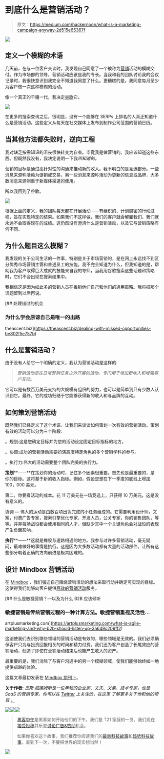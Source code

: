# 到底什么是营销活动？

> 原文：<https://medium.com/hackernoon/what-is-a-marketing-campaign-anyway-2d515e65367f>

![](img/58dbc60b8d6b79ff6769b22a11e5a538.png)

## 定义一个模糊的术语

几天前，在与一位客户交谈时，我发现自己同意了一个被称为[营销](https://hackernoon.com/tagged/marketing)活动的模糊交付。作为市场部的领导，营销活动应该是我的专长。当我和我的团队讨论我的会议记录时，我很快意识到我完全不知道我同意了什么。更糟糕的是，我同意每月至少为客户做一次这种模糊的活动。

像一个真正的千禧一代，我决定[谷歌](https://hackernoon.com/tagged/google)它。

![](img/6c7dcd69ba36f257ffaf85c4c3badca8.png)

在更多的搜索查询之后，很明显，没有一个能够在 SERPs 上排名的人真正知道什么是营销活动。这些定义从每天在社交媒体上发布到制作公司范围的营销日历。

## **当其他方法都失败时，逆向工程**

我对缺乏按需知识的沮丧很快转变为自省。毕竟我是做营销的。我应该知道这些东西。但既然我没有，我决定说明一下我*所知道的*。

营销的目标是通过高针对性的沟通来推动新的收入。我不明白的是竞选部分。一些消息来源称活动为促销或交易，另一些消息来源称活动为更新的信息或品牌，大多数消息来源侧重于新媒体渠道的使用。

所以我回到了谷歌。

![](img/ffcdaa0f9466d38e2b7aa8e8dcaefb33.png)

根据上面的定义，我的团队每天都在开展活动——有组织的、计划周密的行动过程，旨在实现特定的结果。如果我们不这样做，我们的客户就会解雇我们，我们就永远不会取得现在的成绩。这仍然没有澄清什么是营销活动，以及它与营销策略有何不同。

## **为什么题目这么模糊？**

我发现的关于公司生活的一件事，特别是关于市场营销的，是在网上永远找不到区分优秀市场营销主管和普通员工的技能。我不完全知道为什么，但我知道的是，帮助我为客户取得巨大成就的技能来自我的导师，当我用谷歌搜索这些话题和策略时，它们不会出现在搜索结果中。

我相信这是因为如此多的营销人员在推销他们自己和他们的通用策略。我将把那个话题留到以后再说。

[](https://theascent.biz/dealing-with-missed-opportunities-be802f5e757b) [## 处理错过的机会

### 为什么学会原谅自己是唯一的出路

theascent.biz](https://theascent.biz/dealing-with-missed-opportunities-be802f5e757b) 

## 什么是营销活动？

由于没有人给它一个明确的定义，我认为营销活动是这样的:

> *营销活动是在日常营销任务之外开展的活动，专门用于增加新收入和增强客户互动*。

它可以是有数百万美元支持的大规模有组织的努力，也可以是简单到只有少数人认识到它。最终，它的成功归结于它能够获得新的收入和与品牌的互动。

## **如何策划营销活动**

既然我们已经定义了这个术语，让我们来谈谈如何策划一次有效的营销活动。策划有效的活动可以分为三个阶段:

。规划:这是您确定目标并为您的活动设定固定目标指标的地方。

。协调:成功的营销活动需要扮演高度特定角色的多个营销学科的参与。

。执行力:伟大的活动需要整个团队完美的执行力。

**策划****——**在策划你的活动时，记住多个因素很重要。首先也是最重要的，是你的目标。这将基于新的收入指标。例如，假设您想在下一季度的底线上增加 100，000 美元。

第二，你要看活动的成本。花 11 万美元在一场竞选上，只获得 10 万美元，这是没有意义的。

协调 **—** 伟大的运动是由数百项出色完成的小任务组成的。它需要利用设计师，文案，付费广告专家，搜索引擎优化专家，开发人员，公关专家，你的销售团队，等等。并非每场战役都会使用相同的人才，但缺少其中一个关键角色会对战役的表现产生负面影响。

**执行****——**这就是橡胶与道路相遇的地方。我参与过许多营销活动，毫无疑问，最难做好的事情是执行。这是因为大多数活动都有大量的活动部件。让所有这些部分朝着正确的方向前进是极其困难的。

## **设计 Mindbox 营销活动**

在 [Mindbox](http://mindboxstudios.com) ，我们强迫自己围绕营销活动的想法采取行动并确定可实现的目标。这使得我们能够向客户提供[高效的营销活动](http://mindboxstudios.com/grow)服务。

[](https://artplusmarketing.com/what-is-agile-marketing-and-why-b2b-should-listen-up-3a649c209ff2) [## 什么是敏捷营销？—以及为什么 B2B 应该倾听

### 敏捷营销是传统营销过程的一种计算方法。敏捷营销重视灵活性…

artplusmarketing.com](https://artplusmarketing.com/what-is-agile-marketing-and-why-b2b-should-listen-up-3a649c209ff2) 

这迫使我们去识别哪些领域的营销活动是有效的，哪些领域是无效的。我们必须确保客户只为与投资回报相关的时间和精力付费。我们还为客户创造了长尾效应的营销活动，创造了即使在营销活动结束后也能产生收入的资产。

最重要的是，我们消除了与客户沟通中的另一个模糊领域，使我们能够始终如一地提供卓越的体验。

这篇文章最初发表在 [Mindbox 期刊](http://mindboxstudios.com/marketing-campaign-anyway/)上。

**关于作者:** *杰斯·威廉姆斯是一位年轻的企业家、丈夫、父亲、技术专家，也是 SaaS 的营销专家。你可以在* [*Twitter*](http://twitter.com/j_r_wi11iams) *上关注他，在这里* *了解更多关于他和他的项目* [*。*](http://jesse-williams.com/about)

[![](img/50ef4044ecd4e250b5d50f368b775d38.png)](http://bit.ly/HackernoonFB)[![](img/979d9a46439d5aebbdcdca574e21dc81.png)](https://goo.gl/k7XYbx)[![](img/2930ba6bd2c12218fdbbf7e02c8746ff.png)](https://goo.gl/4ofytp)

> [黑客中午](http://bit.ly/Hackernoon)是黑客如何开始他们的下午。我们是 T21 家庭的一员。我们现在[接受投稿](http://bit.ly/hackernoonsubmission)并乐意[讨论广告&赞助](mailto:partners@amipublications.com)机会。
> 
> 如果你喜欢这个故事，我们推荐你阅读我们的[最新科技故事](http://bit.ly/hackernoonlatestt)和[趋势科技故事](https://hackernoon.com/trending)。直到下一次，不要把世界的现实想当然！

![](img/be0ca55ba73a573dce11effb2ee80d56.png)